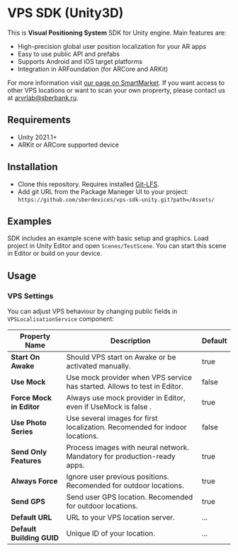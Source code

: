 # VPS SDK (Unity3D)

This is **Visual Positioning System** SDK for Unity engine. Main features are:
- High-precision global user position localization for your AR apps
- Easy to use public API and prefabs
- Supports Android and iOS target platforms
- Integration in ARFoundation (for ARCore and ARKit)

For more information visit [our page on SmartMarket](https://developers.sber.ru/portal/tools/visual-positioning-system-sdk). If you want access to other VPS locations or want to scan your own proprerty, please contact us at <arvrlab@sberbank.ru>.

## Requirements

- Unity 2021.1+
- ARKit or ARCore supported device

## Installation

- Clone this repository. Requires installed [Git-LFS](https://git-lfs.github.com).
- Add git URL from the Package Maneger UI to your project:
`https://github.com/sberdevices/vps-sdk-unity.git?path=/Assets/`

## Examples

SDK includes an example scene with basic setup and graphics. Load project in Unity Editor and open `Scenes/TestScene`. You can start this scene in Editor or build on your device.

## Usage

### VPS Settings
You can adjust VPS behaviour by changing public fields in `VPSLocalisationService` component:

| Property Name | Description | Default |
| ------ | ------ | ------ |
| **Start On Awake** | Should VPS start on Awake or be activated manually. | true |
| **Use Mock** | Use mock provider when VPS service has started. Allows to test in Editor. | false |
| **Force Mock in Editor** | Always use mock provider in Editor, even if UseMock is false .| true |
| **Use Photo Series** | Use several images for first localization. Recomended for indoor locations. | false |
| **Send Only Features** | Process images with neural network. Mandatory for production-ready apps. | true |
| **Always Force** | Ignore user previous positions. Recomended for outdoor locations. | true |
| **Send GPS** | Send user GPS location. Recomended for outdoor locations. | true |
| **Default URL** | URL to your VPS location server. | ... |
| **Default Building GUID** | Unique ID of your location. | ... |

